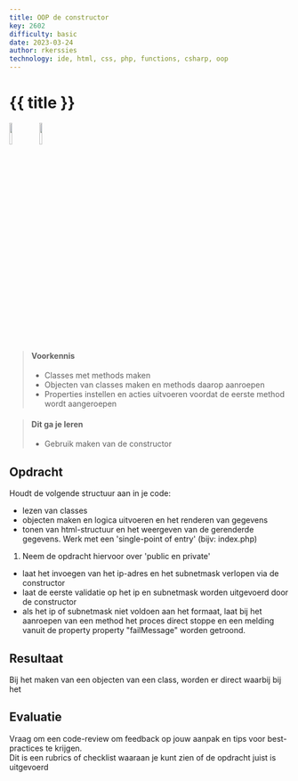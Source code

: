 ```yaml
---
title: OOP de constructor
key: 2602
difficulty: basic
date: 2023-03-24
author: rkerssies
technology: ide, html, css, php, functions, csharp, oop
---
```


# {{ title }}

<img src="{{ '/_assets/api/PHP-logo.png' | url }}" style="width:10%;">
<img src="{{ '/_assets/api/c-sharp.png' | url }}" style="width:10%;">

> #### Voorkennis
> * Classes met methods maken
> * Objecten van classes maken en methods daarop aanroepen
> * Properties instellen en acties uitvoeren voordat de eerste method wordt aangeroepen 


> #### Dit ga je leren
> * Gebruik maken van de constructor


## Opdracht
Houdt de volgende structuur aan in je code:
* lezen van classes
* objecten maken en logica uitvoeren en het renderen van gegevens
* tonen van html-structuur en het weergeven van de gerenderde gegevens.
Werk met een 'single-point of entry' (bijv: index.php)

1. Neem de opdracht hiervoor over 'public en private'
* laat het invoegen van het ip-adres en het subnetmask verlopen via de constructor
* laat de eerste validatie op het ip en subnetmask worden uitgevoerd door de constructor
* als het ip of subnetmask niet voldoen aan het formaat, laat bij het aanroepen van een method het proces direct stoppe
 en een melding vanuit de property property "failMessage" worden getroond.

## Resultaat
Bij het maken van een objecten van een class, worden er direct  waarbij bij het

## Evaluatie
Vraag om een code-review om feedback op jouw aanpak en tips voor best-practices te krijgen.<br>
Dit is een rubrics of checklist waaraan je kunt zien of de opdracht juist is uitgevoerd
